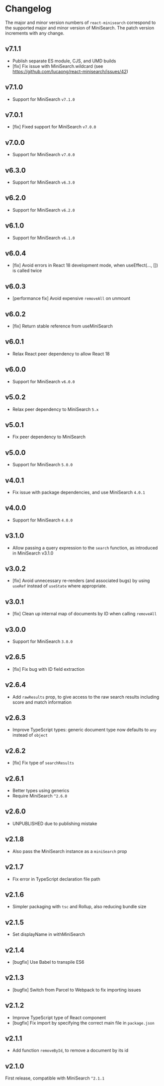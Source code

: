 # Changelog

The major and minor version numbers of `react-minisearch` correspond to the
supported major and minor version of MiniSearch. The patch version increments
with any change.

## v7.1.1

  - Publish separate ES module, CJS, and UMD builds
  - [fix] Fix issue with MiniSearch.wildcard (see https://github.com/lucaong/react-minisearch/issues/42)

## v7.1.0

  - Support for MiniSearch `v7.1.0`

## v7.0.1

  - [fix] Fixed support for MiniSearch `v7.0.0`

## v7.0.0

  - Support for MiniSearch `v7.0.0`

## v6.3.0

  - Support for MiniSearch `v6.3.0`

## v6.2.0

  - Support for MiniSearch `v6.2.0`

## v6.1.0

  - Support for MiniSearch `v6.1.0`

## v6.0.4

  - [fix] Avoid errors in React 18 development mode, when useEffect(…, []) is called twice

## v6.0.3

  - [performance fix] Avoid expensive `removeAll` on unmount

## v6.0.2

  - [fix] Return stable reference from useMiniSearch

## v6.0.1

  - Relax React peer dependency to allow React 18

## v6.0.0

  - Support for MiniSearch `v6.0.0`

## v5.0.2

  - Relax peer dependency to MiniSearch `5.x`

## v5.0.1

  - Fix peer dependency to MiniSearch

## v5.0.0

  - Support for MiniSearch `5.0.0`

## v4.0.1

  - Fix issue with package dependencies, and use MiniSearch `4.0.1`

## v4.0.0

  - Support for MiniSearch `4.0.0`

## v3.1.0

  - Allow passing a query expression to the `search` function, as introduced in
    MiniSearch v3.1.0

## v3.0.2

  - [fix] Avoid unnecessary re-renders (and associated bugs) by using `useRef`
    instead of `useState` where appropriate.

## v3.0.1

  - [fix] Clean up internal map of documents by ID when calling `removeAll`

## v3.0.0

  - Support for MiniSearch `3.0.0`

## v2.6.5

  - [fix] Fix bug with ID field extraction

## v2.6.4

  - Add `rawResults` prop, to give access to the raw search results including
    score and match information

## v2.6.3

  - Improve TypeScript types: generic document type now defaults to `any`
    instead of `object`

## v2.6.2

  - [fix] Fix type of `searchResults`

## v2.6.1

  - Better types using generics
  - Require MiniSearch `^2.6.0`

## v2.6.0

  - UNPUBLISHED due to publishing mistake

## v2.1.8
  - Also pass the MiniSearch instance as a `miniSearch` prop

## v2.1.7

  - Fix error in TypeScript declaration file path

## v2.1.6

  - Simpler packaging with `tsc` and Rollup, also reducing bundle size

## v2.1.5

  - Set displayName in withMiniSearch

## v2.1.4

  - [bugfix] Use Babel to transpile ES6

## v2.1.3

  - [bugfix] Switch from Parcel to Webpack to fix importing issues

## v2.1.2

  - Improve TypeScript type of React component
  - [bugfix] Fix import by specifying the correct main file in `package.json`

## v2.1.1

  - Add function `removeById`, to remove a document by its id

## v2.1.0

First release, compatible with MiniSearch `^2.1.1`
